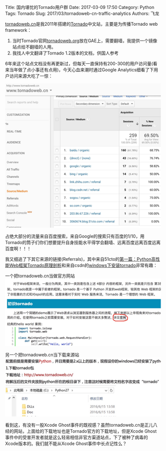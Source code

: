 Title: 国内堪忧的Tornado用户群
Date: 2017-03-09 17:50
Category: Python
Tags: Tornado
Slug: 2017/03/tornadoweb-cn-traffic-analytics
Authors: 飞龙

[tornadoweb.cn](http://www.tornadoweb.cn)是我2011年搭建的[Tornado](http://www.tornadoweb.org)中文站，主要是为传播Tornado web framework：

1. 当时Tornado官网[tornadoweb.org](http://www.tornadoweb.org)放在GAE上，需要翻墙，我提供一个镜像站点给不翻墙的人用。
2. 我找人中文翻译了Tornado 1.2版本的文档，供国人参考

6年来这个站点文档没有再更新过，但每天一直保持有200-300的用户访问量(看来当年做了点小事还有点用)，今天心血来潮时通过Google Analytics细看了下用户访问来源大吃了一惊：

![tornadoweb.cn traffic](/static/2017/03-09-tornadoweb-cn-traffic.jpg)

占绝大部分的流量来自百度搜索，来自Google的搜索只有百度的1/10，用Tornado的筒子们你们想要提升自身技能水平得学会翻墙、远离百度远离百度远离百度啊！！！

我又细追了下其它来源的链接(Referrals)，其中来自51cto的[第一篇：Python高性能Web框架Tornado原理剖析](http://3060674.blog.51cto.com/3050674/1683295)和来自csdn的[windows下安装tornado](http://blog.csdn.net/fjx1173865548/article/details/54023325)非常有趣：

一个把tornadoweb.cn当做官方网站
![tornadoweb cn as org](/static/2017/03-09-tornadoweb-cn-as-org.jpg)

另一个把tornadoweb.cn当下载来源站
![tornadoweb cn download](/static/2017/03-09-tornadoweb-cn-download.jpg)

看到这，有没有一股Xcode Ghost事件的既视感？虽然tornadoweb.cn是正儿八经的网站，上面给的下载地址也是Tornado官方的下载地址，但是Xcode Ghost事件中的受害开发者就是这么轻易相信非官方渠道站点，下了被种了病毒的Xcode版本的。我们就不能从Xcode Ghost事件中长点记性么？
